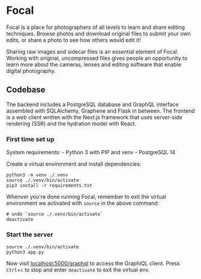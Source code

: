 # Focal

Focal is a place for photographers of all levels to learn and share editing techniques. Browse photos and download original files to submit your own edits, or share a photo to see how others would edit it!

Sharing raw images and sidecar files is an essential element of Focal. Working with original, uncompressed files gives people an opportunity to learn more about the cameras, lenses and editing software that enable digital photography.

## Codebase

The backend includes a PostgreSQL database and GraphQL interface assembled with SQLAlchemy, Graphene and Flask in between. The frontend is a web client written with the Next.js framework that uses server-side rendering (SSR) and the hydration model with React.

### First time set up

System requirements:
    - Python 3 with PIP and venv
    - PostgreSQL 14

Create a virtual environment and install dependencies:

```
python3 -m venv ./.venv
source ./.venv/bin/activate
pip3 install -r requirements.txt
```

Whenver you're done running Focal, remember to exit the virtual environment we activated with `source` in the above command:

```
# undo `source ./.venv/bin/activate`
deactivate
```

### Start the server

```
source ./.venv/bin/activate
python3 app.py
```

Now visit [localhost:5000/graphql](http://localhost:5000/graphql) to access the GraphiQL client. Press `Ctrl`+`c` to stop and enter `deactivate` to exit the virtual env.
